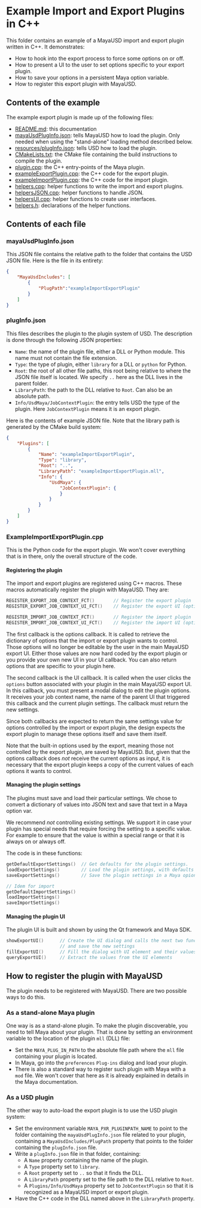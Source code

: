 # Example Import and Export Plugins in C++

This folder contains an example of a MayaUSD import and export plugin written in C++.
It demonstrates:
- How to hook into the export process to force some options on or off.
- How to present a UI to the user to set options specific to your export plugin.
- How to save your options in a persistent Maya option variable.
- How to register this export plugin with MayaUSD.

## Contents of the example

The example export plugin is made up of the following files:

- [README.md](README.md): this documentation
- [mayaUsdPlugInfo.json](mayaUsdPlugInfo.json): tells MayaUSD how to load the plugin.
  Only needed when using the "stand-alone" loading method described below.
- [resources/plugInfo.json](plugInfo.json): tells USD how to load the plugin.
- [CMakeLists.txt](CMakeLists.txt): the CMake file containing the build instructions
  to compile the plugin.
- [plugin.cpp](plugin.cpp): the C++ entry-points of the Maya plugin.
- [exampleExportPlugin.cpp](exampleExportPlugin.cpp): the C++ code for the export plugin.
- [exampleImportPlugin.cpp](exampleImportPlugin.cpp): the C++ code for the import plugin.
- [helpers.cpp](helpers.cpp): helper functions to write the import and export plugins.
- [helpersJSON.cpp](helpers.cpp): helper functions to handle JSON.
- [helpersUI.cpp](helpers.cpp): helper functions to create user interfaces.
- [helpers.h](helpers.h): declarations of the helper functions.

## Contents of each file

### mayaUsdPlugInfo.json

This JSON file contains the relative path to the folder that contains the USD
JSON file. Here is the file in its entirety:

```JSON
{
    "MayaUsdIncludes": [
        {
            "PlugPath":"exampleImportExportPlugin"
        }
    ]
}
```

### plugInfo.json

This files describes the plugin to the plugin system of USD. The description is
done through the following JSON properties:

- `Name`: the name of the plugin file, either a DLL or Python module.
  This name must not contain the file extension.
- `Type`: the type of plugin, either `library` for a DLL or `python` for Python.
- `Root`: the root of all other file paths, this root being relative to where
  the JSON file itself is located. We specify `..` here as the DLL lives
  in the parent folder.
- `LibraryPath`: the path to the DLL relative to `Root`. Can also be an absolute path.
- `Info/UsdMaya/JobContextPlugin`: the entry tells USD the type of the plugin.
  Here `JobContextPlugin` means it is an export plugin.

Here is the contents of example JSON file. Note that the library path is generated
by the CMake build system:

```JSON
{
    "Plugins": [
        {
            "Name": "exampleImportExportPlugin",
            "Type": "library",
            "Root": "..",
            "LibraryPath": "exampleImportExportPlugin.mll",
            "Info": {
                "UsdMaya": {
                    "JobContextPlugin": {
                    }
                }
            }
        }
    ]
}
```

### ExampleImportExportPlugin.cpp

This is the Python code for the export plugin. We won't cover everything that
is in there, only the overall structure of the code.

#### Registering the plugin

The import and export plugins are registered using C++ macros. These macros
automatically register the plugin with MayaUSD. They are:

```C++
REGISTER_EXPORT_JOB_CONTEXT_FCT()       // Register the export plugin
REGISTER_EXPORT_JOB_CONTEXT_UI_FCT()    // Register the export UI (optional)

REGISTER_IMPORT_JOB_CONTEXT_FCT()       // Register the import plugin
REGISTER_IMPORT_JOB_CONTEXT_UI_FCT()    // Register the import UI (optional)
```
The first callback is the options callback. It is called to retrieve the dictionary
of options that the import or export plugin wants to control. Those options will
no longer be editable by the user in the main MayaUSD export UI. Either those
values are now hard coded by the export plugin or you provide your own new UI
in your UI callback. You can also return options that are specific to your plugin
here.

The second callback is the UI callback. It is called when the user clicks the
`options` button associated with your plugin in the main MayaUSD export UI.
In this callback, you must present a modal dialog to edit the plugin options.
It receives your job context name, the name of the parent UI that triggered
this callback and the current plugin settings. The callback must return the
new settings.

Since both callbacks are expected to return the same settings value for options
controlled by the import or export plugin, the design expects the export plugin
to manage these options itself and save them itself.

Note that the built-in options used by the export, meaning those not controlled
by the export plugin, are saved by MayaUSD. But, given that the options callback
does *not* receive the current options as input, it is necessary that the export
plugin keeps a copy of the current values of each options it wants to control.


#### Managing the plugin settings

The plugins must save and load their particular settings. We chose to convert
a dictionary of values into JSON text and save that text in a Maya option var.

We recommend *not* controlling existing settings. We support it in case your
plugin has special needs that require forcing the setting to a specific value.
For example to ensure that the value is within a special range or that it is
always on or always off.

The code is in these functions:

```C++
getDefaultExportSettings()  // Get defaults for the plugin settings.
loadExportSettings()        // Load the plugin settings, with defaults if needed.
saveExportSettings()        // Save the plugin settings in a Maya opion var.

// Idem for import
getDefaultImportSettings()
loadImportSettings()
saveImportSettings()
```

#### Managing the plugin UI

The plugin UI is built and shown by using the Qt framework and Maya SDK.

```C++
showExportUI()      // Create the UI dialog and calls the next two functions
                    // and save the new settings
fillExportUI()      // Fill the dialog with UI element and their values
queryExportUI()     // Extract the values from the UI elements
```

## How to register the plugin with MayaUSD

The plugin needs to be registered with MayaUSD. There are two possible ways
to do this.

### As a stand-alone Maya plugin

One way is as a stand-alone plugin. To make the plugin discoverable, you
need to tell Maya about your plugin. That is done by setting an environment
variable to the location of the plugin `mll` (DLL) file:

- Set the `MAYA_PLUG_IN_PATH` to the absolute file path where the `mll` file
  containing your plugin is located.
- In Maya, go into the `preferences` `Plug-ins` dialog and load your plugin.
- There is also a standard way to register such plugin with Maya with a `mod`
  file. We won't cover that here as it is already explained in details in the
  Maya documentation.

### As a USD plugin

The other way to auto-load the export plugin is to use the USD plugin system:

- Set the environment variable `MAYA_PXR_PLUGINPATH_NAME` to point to the folder
  containing the `mayaUsdPlugInfo.json` file related to your plugin, containing
  a `MayaUsdIncludes/PlugPath` property that points to the folder containing the
  `plugInfo.json` file.
- Write a `plugInfo.json` file in that folder, containing:
    - A `Name` property containing the name of the plugin.
    - A `Type` property set to `library`.
    - A `Root` property set to `..` so that it finds the DLL.
    - A `LibraryPath` property set to the file path to the DLL relative to `Root`.
    - A `Plugins/Info/UsdMaya` property set to `JobContextPlugin` so that it
      is recognized as a MayaUSD import or export plugin.
- Have the C++ code in the DLL named above in the `LibraryPath` property.
